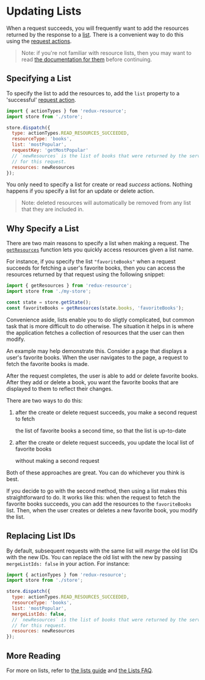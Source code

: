 # Updating Lists

When a request succeeds, you will frequently want to add the resources returned by the response to a [list](../../resources/lists.md). There is a convenient way to do this using the [request actions](https://github.com/jamesplease/redux-resource/tree/9ec75169fbfdce22b9e69697a049704cb4f3998a/docs/requests/requests/request-actions.md).

> Note: if you're not familiar with resource lists, then you may want to read [the documentation for them](../../resources/lists.md) before continuing.

## Specifying a List

To specify the list to add the resources to, add the `list` property to a 'successful' [request action](./).

```javascript
import { actionTypes } fom 'redux-resource';
import store from './store';

store.dispatch({
  type: actionTypes.READ_RESOURCES_SUCCEEDED,
  resourceType: 'books',
  list: 'mostPopular',
  requestKey: 'getMostPopular'
  // `newResources` is the list of books that were returned by the server
  // for this request.
  resources: newResources
});
```

You only need to specify a list for create or read _success_ actions. Nothing happens if you specify a list for an update or delete action.

> Note: deleted resources will automatically be removed from any list that they are included in.

## Why Specify a List

There are two main reasons to specify a list when making a request. The [`getResources`](../../api-reference/getresources.md) function lets you quickly access resources given a list name.

For instance, if you specify the list `"favoriteBooks"` when a request succeeds for fetching a user's favorite books, then you can access the resources returned by that request using the following snippet:

```javascript
import { getResources } from 'redux-resource';
import store from './my-store';

const state = store.getState();
const favoriteBooks = getResources(state.books, 'favoriteBooks');
```

Convenience aside, lists enable you to do sligtly complicated, but common task that is more difficult to do otherwise. The situation it helps in is where the application fetches a collection of resources that the user can then modify.

An example may help demonstrate this. Consider a page that displays a user's favorite books. When the user navigates to the page, a request to fetch the favorite books is made.

After the request completes, the user is able to add or delete favorite books. After they add or delete a book, you want the favorite books that are displayed to them to reflect their changes.

There are two ways to do this:

1. after the create or delete request succeeds, you make a second request to fetch

   the list of favorite books a second time, so that the list is up-to-date

2. after the create or delete request succeeds, you update the local list of favorite books

   without making a second request

Both of these approaches are great. You can do whichever you think is best.

If you decide to go with the second method, then using a list makes this straightforward to do. It works like this: when the request to fetch the favorite books succeeds, you can add the resources to the `favoriteBooks` list. Then, when the user creates or deletes a new favorite book, you modify the list.

## Replacing List IDs

By default, subsequent requests with the same list will _merge_ the old list IDs with the new IDs. You can replace the old list with the new by passing `mergeListIds: false` in your action. For instance:

```javascript
import { actionTypes } fom 'redux-resource';
import store from './store';

store.dispatch({
  type: actionTypes.READ_RESOURCES_SUCCEEDED,
  resourceType: 'books',
  list: 'mostPopular',
  mergeListIds: false,
  // `newResources` is the list of books that were returned by the server
  // for this request.
  resources: newResources
});
```

## More Reading

For more on lists, refer to [the lists guide](../../resources/lists.md) and [the Lists FAQ](../../faq/lists.md).

